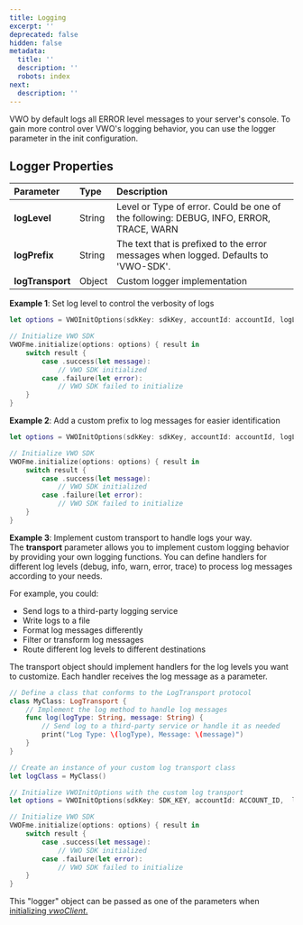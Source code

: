 ```yaml
---
title: Logging
excerpt: ''
deprecated: false
hidden: false
metadata:
  title: ''
  description: ''
  robots: index
next:
  description: ''
---
```

VWO by default logs all ERROR level messages to your server's console. To gain more control over VWO's logging behavior, you can use the logger parameter in the init configuration.

## Logger Properties

| Parameter        | Type   | Description                                                                            |
| :--------------- | :----- | :------------------------------------------------------------------------------------- |
| **logLevel**     | String | Level or Type of error. Could be one of the following: DEBUG, INFO, ERROR, TRACE, WARN |
| **logPrefix**    | String | The text that is prefixed to the error messages when logged. Defaults to 'VWO-SDK'.    |
| **logTransport** | Object | Custom logger implementation                                                           |

**Example 1**: Set log level to control the verbosity of logs

```swift
let options = VWOInitOptions(sdkKey: sdkKey, accountId: accountId, logLevel: .info)

// Initialize VWO SDK
VWOFme.initialize(options: options) { result in
    switch result {
        case .success(let message):
            // VWO SDK initialized
        case .failure(let error):
            // VWO SDK failed to initialize
    }
}
```

**Example 2**: Add a custom prefix to log messages for easier identification

```swift
let options = VWOInitOptions(sdkKey: sdkKey, accountId: accountId, logLevel: .info, logPrefix: "CUSTOM_LOG_PREFIX")

// Initialize VWO SDK
VWOFme.initialize(options: options) { result in
    switch result {
        case .success(let message):
            // VWO SDK initialized
        case .failure(let error):
            // VWO SDK failed to initialize
    }
}
```

**Example 3**: Implement custom transport to handle logs your way.  
The **transport** parameter allows you to implement custom logging behavior by providing your own logging functions. You can define handlers for different log levels (debug, info, warn, error, trace) to process log messages according to your needs.

For example, you could:

- Send logs to a third-party logging service
- Write logs to a file
- Format log messages differently
- Filter or transform log messages
- Route different log levels to different destinations

The transport object should implement handlers for the log levels you want to customize. Each handler receives the log message as a parameter.

```swift
// Define a class that conforms to the LogTransport protocol
class MyClass: LogTransport {
    // Implement the log method to handle log messages
    func log(logType: String, message: String) {
        // Send log to a third-party service or handle it as needed
        print("Log Type: \(logType), Message: \(message)")
    }
}

// Create an instance of your custom log transport class
let logClass = MyClass()

// Initialize VWOInitOptions with the custom log transport
let options = VWOInitOptions(sdkKey: SDK_KEY, accountId: ACCOUNT_ID,  logTransport:logClass)

// Initialize VWO SDK
VWOFme.initialize(options: options) { result in
    switch result {
        case .success(let message):
            // VWO SDK initialized
        case .failure(let error):
            // VWO SDK failed to initialize
    }
}
```

This "logger" object can be passed as one of the parameters when [initializing _vwoClient_.](https://developers.vwo.com/v2/docs/fme-initialization)